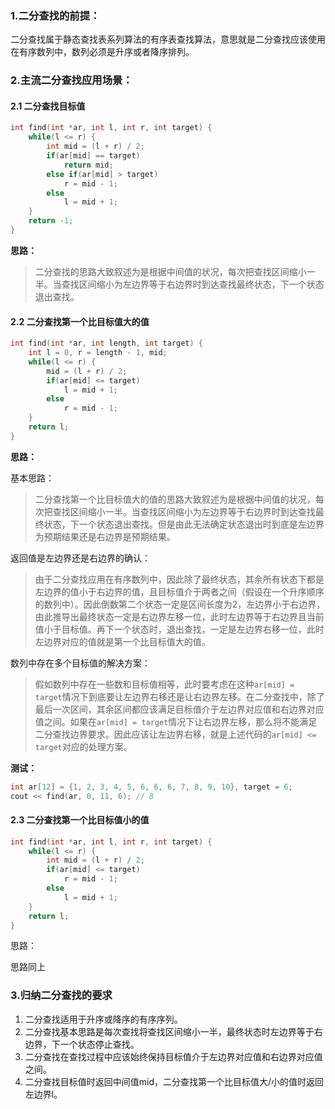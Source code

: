### 1.二分查找的前提：

二分查找属于静态查找表系列算法的有序表查找算法，意思就是二分查找应该使用在有序数列中，数列必须是升序或者降序排列。



### 2.主流二分查找应用场景：

#### 2.1 二分查找目标值

```c++
int find(int *ar, int l, int r, int target) {
	while(l <= r) {
		int mid = (l + r) / 2;
		if(ar[mid] == target)
			return mid;
		else if(ar[mid] > target)
			r = mid - 1;
		else
			l = mid + 1;
	}
	return -1;
}
```

**思路：**

> 二分查找的思路大致叙述为是根据中间值的状况，每次把查找区间缩小一半。当查找区间缩小为左边界等于右边界时到达查找最终状态，下一个状态退出查找。



#### 2.2 二分查找第一个比目标值大的值

```c++
int find(int *ar, int length, int target) {
	int l = 0, r = length - 1, mid;
	while(l <= r) {
		mid = (l + r) / 2;
		if(ar[mid] <= target) 
			l = mid + 1;
		else 
			r = mid - 1;
	}
	return l;
}
```

**思路：**

基本思路：

> 二分查找第一个比目标值大的值的思路大致叙述为是根据中间值的状况，每次把查找区间缩小一半。当查找区间缩小为左边界等于右边界时到达查找最终状态，下一个状态退出查找。但是由此无法确定状态退出时到底是左边界为预期结果还是右边界是预期结果。

返回值是左边界还是右边界的确认：

> 由于二分查找应用在有序数列中，因此除了最终状态，其余所有状态下都是左边界的值小于右边界的值，且目标值介于两者之间（假设在一个升序顺序的数列中）。因此倒数第二个状态一定是区间长度为2，左边界小于右边界，由此推导出最终状态一定是右边界左移一位，此时左边界等于右边界且当前值小于目标值。再下一个状态时，退出查找，一定是左边界右移一位，此时左边界对应的值就是第一个比目标值大的值。

数列中存在多个目标值的解决方案：

>假如数列中存在一些数和目标值相等，此时要考虑在这种```ar[mid] = target```情况下到底要让左边界右移还是让右边界左移。在二分查找中，除了最后一次区间，其余区间都应该满足目标值介于左边界对应值和右边界对应值之间。如果在```ar[mid] = target```情况下让右边界左移，那么将不能满足二分查找边界要求。因此应该让左边界右移，就是上述代码的```ar[mid] <= target```对应的处理方案。

**测试：**

```c++
int ar[12] = {1, 2, 3, 4, 5, 6, 6, 6, 7, 8, 9, 10}, target = 6;
cout << find(ar, 0, 11, 6); // 8
```



#### 2.3 二分查找第一个比目标值小的值

```c++
int find(int *ar, int l, int r, int target) {
	while(l <= r) {
		int mid = (l + r) / 2;
		if(ar[mid] <= target)
			r = mid - 1;
		else
			l = mid + 1;
	}
	return l;
}
```

思路：

思路同上



### 3.归纳二分查找的要求

1. 二分查找适用于升序或降序的有序序列。
2. 二分查找基本思路是每次查找将查找区间缩小一半，最终状态时左边界等于右边界，下一个状态停止查找。
3. 二分查找在查找过程中应该始终保持目标值介于左边界对应值和右边界对应值之间。
4. 二分查找目标值时返回中间值mid，二分查找第一个比目标值大/小的值时返回左边界l。
